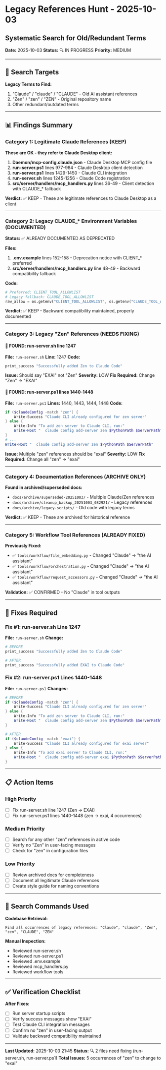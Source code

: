 # Legacy References Hunt - 2025-10-03
## Systematic Search for Old/Redundant Terms

**Date:** 2025-10-03
**Status:** 🔍 IN PROGRESS
**Priority:** MEDIUM

---

## 🎯 Search Targets

**Legacy Terms to Find:**
1. "Claude" / "claude" / "CLAUDE" - Old AI assistant references
2. "Zen" / "zen" / "ZEN" - Original repository name
3. Other redundant/outdated terms

---

## 📊 Findings Summary

### Category 1: Legitimate Claude References (KEEP)
**These are OK - they refer to Claude Desktop client:**

1. **Daemon/mcp-config.claude.json** - Claude Desktop MCP config file
2. **run-server.ps1** lines 977-984 - Claude Desktop client detection
3. **run-server.ps1** lines 1429-1450 - Claude CLI integration
4. **run-server.sh** lines 1245-1256 - Claude Code registration
5. **src/server/handlers/mcp_handlers.py** lines 36-49 - Client detection with CLAUDE_* fallback

**Verdict:** ✅ KEEP - These are legitimate references to Claude Desktop as a client

---

### Category 2: Legacy CLAUDE_* Environment Variables (DOCUMENTED)
**Status:** ✅ ALREADY DOCUMENTED AS DEPRECATED

**Files:**
1. **.env.example** lines 152-158 - Deprecation notice with CLIENT_* preferred
2. **src/server/handlers/mcp_handlers.py** line 48-49 - Backward compatibility fallback

**Code:**
```python
# Preferred: CLIENT_TOOL_ALLOWLIST
# Legacy fallback: CLAUDE_TOOL_ALLOWLIST
raw_allow = os.getenv("CLIENT_TOOL_ALLOWLIST", os.getenv("CLAUDE_TOOL_ALLOWLIST", ""))
```

**Verdict:** ✅ KEEP - Backward compatibility maintained, properly documented

---

### Category 3: Legacy "Zen" References (NEEDS FIXING)

#### 🚨 FOUND: run-server.sh line 1247
**File:** `run-server.sh`
**Line:** 1247
**Code:**
```bash
print_success "Successfully added Zen to Claude Code"
```

**Issue:** Should say "EXAI" not "Zen"
**Severity:** LOW
**Fix Required:** Change "Zen" → "EXAI"

#### 🚨 FOUND: run-server.ps1 lines 1440-1448
**File:** `run-server.ps1`
**Lines:** 1440, 1443, 1444, 1448
**Code:**
```powershell
if ($claudeConfig -match "zen") {
    Write-Success "Claude CLI already configured for zen server"
} else {
    Write-Info "To add zen server to Claude CLI, run:"
    Write-Host "  claude config add-server zen $PythonPath $ServerPath"
}
# ...
Write-Host "  claude config add-server zen $PythonPath $ServerPath"
```

**Issue:** Multiple "zen" references should be "exai"
**Severity:** LOW
**Fix Required:** Change all "zen" → "exai"

---

### Category 4: Documentation References (ARCHIVE ONLY)

**Found in archived/superseded docs:**
- `docs/archive/superseded-20251003/` - Multiple Claude/Zen references
- `docs/archive/cleanup_backup_20251003_082921/` - Legacy references
- `docs/archive/legacy-scripts/` - Old code with legacy terms

**Verdict:** ✅ KEEP - These are archived for historical reference

---

### Category 5: Workflow Tool References (ALREADY FIXED)

**Previously Fixed:**
- ✅ `tools/workflow/file_embedding.py` - Changed "Claude" → "the AI assistant"
- ✅ `tools/workflow/orchestration.py` - Changed "Claude" → "the AI assistant"
- ✅ `tools/workflow/request_accessors.py` - Changed "Claude" → "the AI assistant"

**Validation:** ✅ CONFIRMED - No "Claude" in tool outputs

---

## 🔧 Fixes Required

### Fix #1: run-server.sh Line 1247
**File:** `run-server.sh`
**Change:**
```bash
# BEFORE
print_success "Successfully added Zen to Claude Code"

# AFTER
print_success "Successfully added EXAI to Claude Code"
```

### Fix #2: run-server.ps1 Lines 1440-1448
**File:** `run-server.ps1`
**Changes:**
```powershell
# BEFORE
if ($claudeConfig -match "zen") {
    Write-Success "Claude CLI already configured for zen server"
} else {
    Write-Info "To add zen server to Claude CLI, run:"
    Write-Host "  claude config add-server zen $PythonPath $ServerPath"
}

# AFTER
if ($claudeConfig -match "exai") {
    Write-Success "Claude CLI already configured for exai server"
} else {
    Write-Info "To add exai server to Claude CLI, run:"
    Write-Host "  claude config add-server exai $PythonPath $ServerPath"
}
```

---

## 📋 Action Items

### High Priority
- [ ] Fix run-server.sh line 1247 (Zen → EXAI)
- [ ] Fix run-server.ps1 lines 1440-1448 (zen → exai, 4 occurrences)

### Medium Priority
- [ ] Search for any other "zen" references in active code
- [ ] Verify no "Zen" in user-facing messages
- [ ] Check for "zen" in configuration files

### Low Priority
- [ ] Review archived docs for completeness
- [ ] Document all legitimate Claude references
- [ ] Create style guide for naming conventions

---

## 🎯 Search Commands Used

**Codebase Retrieval:**
```
Find all occurrences of legacy references: "Claude", "claude", "Zen", "zen", "CLAUDE", "ZEN"
```

**Manual Inspection:**
- Reviewed run-server.sh
- Reviewed run-server.ps1
- Reviewed .env.example
- Reviewed mcp_handlers.py
- Reviewed workflow tools

---

## ✅ Verification Checklist

**After Fixes:**
- [ ] Run server startup scripts
- [ ] Verify success messages show "EXAI"
- [ ] Test Claude CLI integration messages
- [ ] Confirm no "zen" in user-facing output
- [ ] Validate backward compatibility maintained

---

**Last Updated:** 2025-10-03 21:45
**Status:** 🔍 2 files need fixing (run-server.sh, run-server.ps1)
**Total Issues:** 5 occurrences of "zen" to change to "exai"

